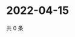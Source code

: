 # 2022-04-15

共 0 条

<!-- BEGIN WEIBO -->
<!-- 最后更新时间 Fri Apr 15 2022 01:17:38 GMT+0800 (China Standard Time) -->

<!-- END WEIBO -->
